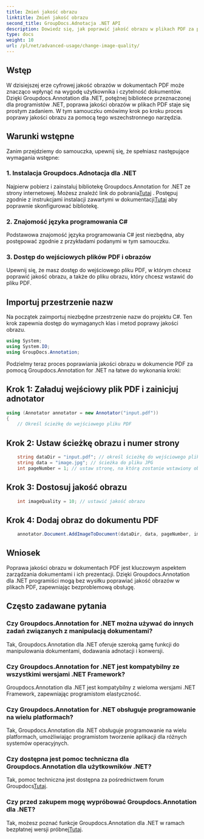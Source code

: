 ```yaml
---
title: Zmień jakość obrazu
linktitle: Zmień jakość obrazu
second_title: GroupDocs.Adnotacja .NET API
description: Dowiedz się, jak poprawić jakość obrazu w plikach PDF za pomocą Groupdocs.Annotation dla .NET. Postępuj zgodnie z naszym przewodnikiem krok po kroku.
type: docs
weight: 10
url: /pl/net/advanced-usage/change-image-quality/
---
```

## Wstęp
W dzisiejszej erze cyfrowej jakość obrazów w dokumentach PDF może znacząco wpłynąć na wygodę użytkownika i czytelność dokumentów. Dzięki Groupdocs.Annotation dla .NET, potężnej bibliotece przeznaczonej dla programistów .NET, poprawa jakości obrazów w plikach PDF staje się prostym zadaniem. W tym samouczku omówimy krok po kroku proces poprawy jakości obrazu za pomocą tego wszechstronnego narzędzia.
## Warunki wstępne
Zanim przejdziemy do samouczka, upewnij się, że spełniasz następujące wymagania wstępne:
### 1. Instalacja Groupdocs.Adnotacja dla .NET
 Najpierw pobierz i zainstaluj bibliotekę Groupdocs.Annotation for .NET ze strony internetowej. Możesz znaleźć link do pobrania[Tutaj](https://releases.groupdocs.com/annotation/net/) . Postępuj zgodnie z instrukcjami instalacji zawartymi w dokumentacji[Tutaj](https://reference.groupdocs.com/annotation/net/) aby poprawnie skonfigurować bibliotekę.
### 2. Znajomość języka programowania C#
Podstawowa znajomość języka programowania C# jest niezbędna, aby postępować zgodnie z przykładami podanymi w tym samouczku.
### 3. Dostęp do wejściowych plików PDF i obrazów
Upewnij się, że masz dostęp do wejściowego pliku PDF, w którym chcesz poprawić jakość obrazu, a także do pliku obrazu, który chcesz wstawić do pliku PDF.

## Importuj przestrzenie nazw
Na początek zaimportuj niezbędne przestrzenie nazw do projektu C#. Ten krok zapewnia dostęp do wymaganych klas i metod poprawy jakości obrazu.

```csharp
using System;
using System.IO;
using GroupDocs.Annotation;
```

Podzielmy teraz proces poprawiania jakości obrazu w dokumencie PDF za pomocą Groupdocs.Annotation for .NET na łatwe do wykonania kroki:
## Krok 1: Załaduj wejściowy plik PDF i zainicjuj adnotator
```csharp
using (Annotator annotator = new Annotator("input.pdf"))
{
    // Określ ścieżkę do wejściowego pliku PDF
```
## Krok 2: Ustaw ścieżkę obrazu i numer strony
```csharp
    string dataDir = "input.pdf"; // określ ścieżkę do wejściowego pliku PDF
    string data = "image.jpg"; // ścieżka do pliku JPG
    int pageNumber = 1; // ustaw stronę, na którą zostanie wstawiony obraz
```
## Krok 3: Dostosuj jakość obrazu
```csharp
    int imageQuality = 10; // ustawić jakość obrazu
```
## Krok 4: Dodaj obraz do dokumentu PDF
```csharp
    annotator.Document.AddImageToDocument(dataDir, data, pageNumber, imageQuality);
```

## Wniosek
Poprawa jakości obrazu w dokumentach PDF jest kluczowym aspektem zarządzania dokumentami i ich prezentacji. Dzięki Groupdocs.Annotation dla .NET programiści mogą bez wysiłku poprawiać jakość obrazów w plikach PDF, zapewniając bezproblemową obsługę.
## Często zadawane pytania
### Czy Groupdocs.Annotation for .NET można używać do innych zadań związanych z manipulacją dokumentami?
Tak, Groupdocs.Annotation dla .NET oferuje szeroką gamę funkcji do manipulowania dokumentami, dodawania adnotacji i konwersji.
### Czy Groupdocs.Annotation for .NET jest kompatybilny ze wszystkimi wersjami .NET Framework?
Groupdocs.Annotation dla .NET jest kompatybilny z wieloma wersjami .NET Framework, zapewniając programistom elastyczność.
### Czy Groupdocs.Annotation for .NET obsługuje programowanie na wielu platformach?
Tak, Groupdocs.Annotation dla .NET obsługuje programowanie na wielu platformach, umożliwiając programistom tworzenie aplikacji dla różnych systemów operacyjnych.
### Czy dostępna jest pomoc techniczna dla Groupdocs.Annotation dla użytkowników .NET?
 Tak, pomoc techniczna jest dostępna za pośrednictwem forum Groupdocs[Tutaj](https://forum.groupdocs.com/c/annotation/10).
### Czy przed zakupem mogę wypróbować Groupdocs.Annotation dla .NET?
 Tak, możesz poznać funkcje Groupdocs.Annotation dla .NET w ramach bezpłatnej wersji próbnej[Tutaj](https://releases.groupdocs.com/).